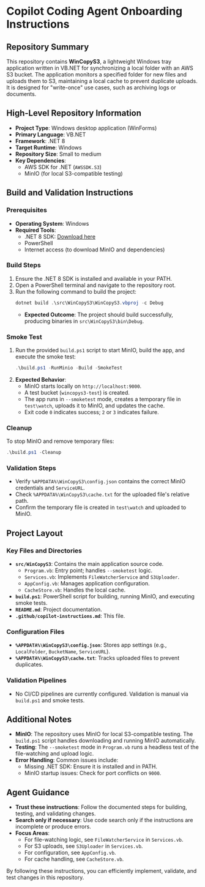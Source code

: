 # Copilot Coding Agent Onboarding Instructions

## Repository Summary
This repository contains **WinCopyS3**, a lightweight Windows tray application written in VB.NET for synchronizing a local folder with an AWS S3 bucket. The application monitors a specified folder for new files and uploads them to S3, maintaining a local cache to prevent duplicate uploads. It is designed for "write-once" use cases, such as archiving logs or documents.

## High-Level Repository Information
- **Project Type**: Windows desktop application (WinForms)
- **Primary Language**: VB.NET
- **Framework**: .NET 8
- **Target Runtime**: Windows
- **Repository Size**: Small to medium
- **Key Dependencies**:
  - AWS SDK for .NET (`AWSSDK.S3`)
  - MinIO (for local S3-compatible testing)

## Build and Validation Instructions
### Prerequisites
- **Operating System**: Windows
- **Required Tools**:
  - .NET 8 SDK: [Download here](https://dotnet.microsoft.com/en-us/download/dotnet/8.0)
  - PowerShell
  - Internet access (to download MinIO and dependencies)

### Build Steps
1. Ensure the .NET 8 SDK is installed and available in your PATH.
2. Open a PowerShell terminal and navigate to the repository root.
3. Run the following command to build the project:
   ```powershell
   dotnet build .\src\WinCopyS3\WinCopyS3.vbproj -c Debug
   ```
   - **Expected Outcome**: The project should build successfully, producing binaries in `src\WinCopyS3\bin\Debug`.

### Smoke Test
1. Run the provided `build.ps1` script to start MinIO, build the app, and execute the smoke test:
   ```powershell
   .\build.ps1 -RunMinio -Build -SmokeTest
   ```
2. **Expected Behavior**:
   - MinIO starts locally on `http://localhost:9000`.
   - A test bucket (`wincopys3-test`) is created.
   - The app runs in `--smoketest` mode, creates a temporary file in `test\watch`, uploads it to MinIO, and updates the cache.
   - Exit code `0` indicates success; `2` or `3` indicates failure.

### Cleanup
To stop MinIO and remove temporary files:
```powershell
.\build.ps1 -Cleanup
```

### Validation Steps
- Verify `%APPDATA%\WinCopyS3\config.json` contains the correct MinIO credentials and `ServiceURL`.
- Check `%APPDATA%\WinCopyS3\cache.txt` for the uploaded file's relative path.
- Confirm the temporary file is created in `test\watch` and uploaded to MinIO.

## Project Layout
### Key Files and Directories
- **`src/WinCopyS3`**: Contains the main application source code.
  - `Program.vb`: Entry point; handles `--smoketest` logic.
  - `Services.vb`: Implements `FileWatcherService` and `S3Uploader`.
  - `AppConfig.vb`: Manages application configuration.
  - `CacheStore.vb`: Handles the local cache.
- **`build.ps1`**: PowerShell script for building, running MinIO, and executing smoke tests.
- **`README.md`**: Project documentation.
- **`.github/copilot-instructions.md`**: This file.

### Configuration Files
- **`%APPDATA%\WinCopyS3\config.json`**: Stores app settings (e.g., `LocalFolder`, `BucketName`, `ServiceURL`).
- **`%APPDATA%\WinCopyS3\cache.txt`**: Tracks uploaded files to prevent duplicates.

### Validation Pipelines
- No CI/CD pipelines are currently configured. Validation is manual via `build.ps1` and smoke tests.

## Additional Notes
- **MinIO**: The repository uses MinIO for local S3-compatible testing. The `build.ps1` script handles downloading and running MinIO automatically.
- **Testing**: The `--smoketest` mode in `Program.vb` runs a headless test of the file-watching and upload logic.
- **Error Handling**: Common issues include:
  - Missing .NET SDK: Ensure it is installed and in PATH.
  - MinIO startup issues: Check for port conflicts on `9000`.

## Agent Guidance
- **Trust these instructions**: Follow the documented steps for building, testing, and validating changes.
- **Search only if necessary**: Use code search only if the instructions are incomplete or produce errors.
- **Focus Areas**:
  - For file-watching logic, see `FileWatcherService` in `Services.vb`.
  - For S3 uploads, see `S3Uploader` in `Services.vb`.
  - For configuration, see `AppConfig.vb`.
  - For cache handling, see `CacheStore.vb`.

By following these instructions, you can efficiently implement, validate, and test changes in this repository.